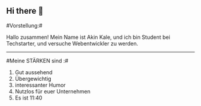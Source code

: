 ## Hi there 👋


#Vorstellung:#

Hallo zusammen! Mein Name ist Akin Kale, und ich bin Student bei Techstarter, und versuche Webentwickler zu werden. 

_____________

#Meine STÄRKEN sind :#

1. Gut aussehend
2. Übergewichtig
3. interessanter Humor
4. Nutzlos für euer Unternehmen
5. Es ist 11:40


